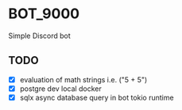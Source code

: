 # BOT_9000
Simple Discord bot 

## TODO
- [x] evaluation of math strings i.e. ("5 + 5")
- [x] postgre dev local docker
- [x] sqlx async database query in bot tokio runtime